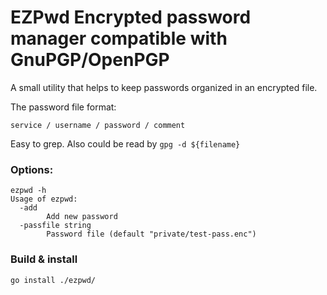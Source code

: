 # EZPwd Encrypted password manager compatible with GnuPGP/OpenPGP

A small utility that helps to keep passwords organized in an encrypted file.

The password file format:

```
service / username / password / comment 
```

Easy to grep. 
Also could be read by `gpg -d ${filename}` 

### Options:
```
ezpwd -h         
Usage of ezpwd:
  -add
        Add new password
  -passfile string
        Password file (default "private/test-pass.enc")
```

### Build & install

`go install ./ezpwd/`
